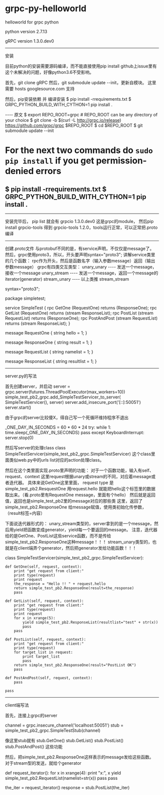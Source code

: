 # grpc-py-helloworld
helloworld for grpc python

python version
2.7.13

gRPC version
1.3.0.dev0

----
安装

目前python的安装需要源码编译，而不能直接使用pip install
github上issue里有这个未解决的问题，好像python3.6不受影响。

首先，git clone gRPC
然后，git submodule update --init，更新自模块。
这里需要 hosts googlesource.com 支持

然后，pip安装依赖 并 编译安装
$ pip install -rrequirements.txt
$ GRPC_PYTHON_BUILD_WITH_CYTHON=1 pip install .


---- 原文
$ export REPO_ROOT=grpc  # REPO_ROOT can be any directory of your choice
$ git clone -b $(curl -L http://grpc.io/release) https://github.com/grpc/grpc $REPO_ROOT
$ cd $REPO_ROOT
$ git submodule update --init

# For the next two commands do `sudo pip install` if you get permission-denied errors
$ pip install -rrequirements.txt
$ GRPC_PYTHON_BUILD_WITH_CYTHON=1 pip install .
----

----
安装完毕后， pip list 就会有 grpcio  1.3.0.dev0
这是grpc的module，
然后pip install grpcio-tools
得到 grpcio-tools  1.2.0，tools运行正常，可以正常把.proto编译

----
创建.proto文件
与protobuf不同的是，有service声明，不仅仅是message了。
然后，grpc使用proto3，所以，开头要声明syntax="proto3";
讲解service类里的几个函数：
rpc作为开头，然后是函数名字（输入参数message）返回（输出参数message）
grpc有四类交互类型：
unary_unary ---- 发送一个message，接收一个message
unary_stream ---- 发送一个message，返回一个message的iterator(generator)
stream_unary ---- 以上类推
stream_stream

syntax="proto3";

package simpletest;

service SimpleTest {
    rpc GetOne (RequestOne) returns (ResponseOne);
    rpc GetList (RequestOne) returns (stream ResponseList);
    rpc PostList (stream RequestList) returns (ResponseOne);
    rpc PostAndPost (stream RequestList) returns (stream ResponseList);
}

message RequestOne {
    string hello = 1;
}

message ResponseOne {
    string result = 1;
}

message RequestList {
    string namelist = 1;
}

message ResponseList {
    string resultlist = 1;
}

----
server.py的写法

首先创建server，并启动
server = grpc.server(futures.ThreadPoolExecutor(max_workers=10))
simple_test_pb2_grpc.add_SimpleTestServicer_to_server(
    SimpleTestServicer(), server)
server.add_insecure_port('[::]:50051')
server.start()

由于grpc的server比较傻X，得自己写一个死循环维持程序不退出

_ONE_DAY_IN_SECONDS = 60 * 60 * 24
try:
    while 1:
        time.sleep(_ONE_DAY_IN_SECONDS)
        pass
except KeyboardInterrupt:
    server.stop(0)

然后写server的处理class
class SimpleTestServicer(simple_test_pb2_grpc.SimpleTestServicer)
这个class里面类似web.py中的urls list对应的action处理class。

然后在这个类里面实现.proto里声明的功能：
对于一个函数功能，输入有self、request、context
这里request根据unary或stream的不同，对应着message或者迭代器。
具体来说GetOne这里里面，
request type 是 simple_test_pb2.ResquestOne
用request.hello 就能把hello这个标签里的数据取出来。（看.proto里有RequestOne message，里面有个hello）
然后就是返回值，返回也是simple_test_pb2里的message对应的那些类
这里，返回了simple_test_pb2.ResponseOne
给message赋值，使用类初始化传参数，（result标签=内容）

下面说迭代器形式的：
unary_stream类型的，server拿到的是一个message，然后用yield把函数变成generator，yield每一个要返回的message。
注意，迭代器给的是GetOne、PostList这些service函数，而不是传给simple_test_pb2.ResponseOne这种message！！！
stream_unary类型的，也就是在client端弄个generator，然后把generator发给功能函数！！！

class SimpleTestServicer(simple_test_pb2_grpc.SimpleTestServicer):
    
    def GetOne(self, request, context):
        print "get request from client:"
        print type(request)
        print request
        the_response = "Hello !! " + request.hello
        return simple_test_pb2.ResponseOne(result=the_response)
        pass

    def GetList(self, request, context):
        print "get request from client:"
        print type(request)
        print request
        for x in xrange(5):
            yield simple_test_pb2.ResponseList(resultlist="test" + str(x))
            pass
        pass

    def PostList(self, request, context):
        print "get request from client:"
        print type(request)
        for target_list in request:
            print target_list
            pass
        return simple_test_pb2.ResponseOne(result="PostList OK")
        pass

    def PostAndPost(self, request, context):
        pass
    
    pass

----
client端写法

首先，连接上grpc的server

channel = grpc.insecure_channel('localhost:50051')
stub = simple_test_pb2_grpc.SimpleTestStub(channel)

像这里stub就有
stub.GetOne()
stub.GetList()
stub.PostList()
stub.PostAndPost()
这些功能

然后，把simple_test_pb2.ResponseOne这样表示的message发给这些函数。
对于stream型的发送，就给个generator

def request_iterator():
    for x in xrange(4):
        print "x:", x
        yield simple_test_pb2.RequestList(namelist=str(x))
        pass
    pass

the_iter = request_iterator()
response = stub.PostList(the_iter)
